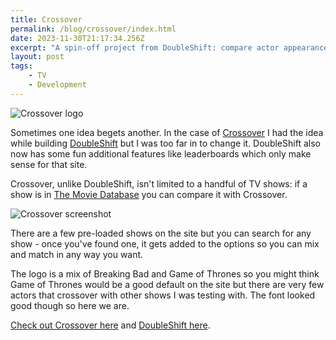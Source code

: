 ```yaml
---
title: Crossover
permalink: /blog/crossover/index.html
date: 2023-11-30T21:17:34.256Z
excerpt: "A spin-off project from DoubleShift: compare actor appearances from any two TV shows"
layout: post
tags:
    - TV
    - Development
---
```


![Crossover logo](https://rknightuk.s3.amazonaws.com/site/crossover-logo.png)

Sometimes one idea begets another. In the case of [Crossover](https://crossover.rknight.me) I had the idea while building [DoubleShift](/doubleshift) but I was too far in to change it. DoubleShift also now has some fun additional features like leaderboards which only make sense for that site.

Crossover, unlike DoubleShift, isn't limited to a handful of TV shows: if a show is in [The Movie Database](https://www.themoviedb.org/) you can compare it with Crossover.

![Crossover screenshot](https://rknightuk.s3.amazonaws.com/site/crossover-screenshot.png)

There are a few pre-loaded shows on the site but you can search for any show - once you've found one, it gets added to the options so you can mix and match in any way you want.

The logo is a mix of Breaking Bad and Game of Thrones so you might think Game of Thrones would be a good default on the site but there are very few actors that crossover with other shows I was testing with. The font looked good though so here we are.

[Check out Crossover here](https://crossover.rknight.me) and [DoubleShift here](https://doubleshift.rknight.me).